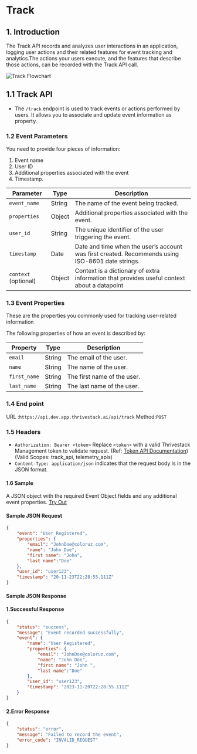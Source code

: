 # Track

## 1. Introduction

The Track API records and analyzes user interactions in an application, logging user actions and their related features for event tracking and analytics.The actions your users execute, and the features that describe those actions, can be recorded with the Track API call.

![Track Flowchart](/img/docs/analyze/apis/track-flowchart.png)

## 1.1 Track API

- The `/track` endpoint is used to track events or actions performed by users. It allows you to associate and update event information as property.

### 1.2 Event Parameters

You need to provide four pieces of information: 
1. Event name
2. User ID
3. Additional properties associated with the event
4. Timestamp.

| Parameter     | Type   | Description                                               |
|---------------|--------|-----------------------------------------------------------|
| `event_name`  | String | The name of the event being tracked.                      |
| `properties`  | Object | Additional properties associated with the event.          |
| `user_id`     | String | The unique identifier of the user triggering the event.   |
| `timestamp`   | Date   | Date and time when the user’s account was first created. Recommends using ISO-8601 date strings. |
| `context` (optional) | Object | Context is a dictionary of extra information that provides useful context about a datapoint |

### 1.3 Event Properties
These are the properties you commonly used for tracking user-related information

The following properties of how an event is described by:

| Property     | Type   | Description                 |
|--------------|--------|-----------------------------|
| `email`      | String | The email of the user.      |
| `name`       | String | The name of the user.       |
| `first_name` | String | The first name of the user. |
| `last_name`  | String | The last name of the user.  |

### 1.4 End point

URL :`https://api.dev.app.thrivestack.ai/api/track`
Method:`POST`

### 1.5 Headers
- `Authorization: Bearer <token>`  Replace `<token>` with a valid Thrivestack Management token to validate request. (Ref: [Token API Documentation](https://docs.app.thrivestack.ai/getting-started/analyze/authentication)) (Valid Scopes: track_api, telemetry_apis) 
- `Content-Type: application/json` indicates that the request body is in the JSON format.

#### 1.6 Sample

A JSON object with the required Event Object fields and any additional event properties. [Try Out](../../../../integrate/public_apis/track)

#### Sample JSON Request
```json
{
    "event": "User Registered",
    "properties": {
        "email": "JohnDoe@coloruz.com",
        "name": "John Doe",
        "first name": "John",
        "last name":"Doe"
    },
    "user_id": "user123",
    "timestamp": "20-11-23T22:28:55.111Z"
}
```
#### Sample JSON Response
#### 1.Successful Response
```json
{
    "status": "success",
    "message": "Event recorded successfully",
    "event": {
        "name": "User Registered",
        "properties": {
            "email": "JohnDoe@coloruz.com",
            "name": "John Doe",
            "first name": "John ",
            "last name":"Doe"
        },
        "user_id": "user123",
        "timestamp": "2023-11-20T22:28:55.111Z"
    }
}
```
#### 2.Error Response
```json
{
    "status": "error",
    "message": "Failed to record the event",
    "error_code": "INVALID_REQUEST"
}
```